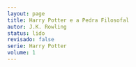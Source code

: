 ```yaml
---
layout: page
title: Harry Potter e a Pedra Filosofal
autor: J.K. Rowling
status: lido
revisado: false
serie: Harry Potter
volume: 1
---
```

